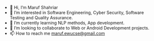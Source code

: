 - 👋 Hi, I’m Maruf Shahriar
- 👀 I’m interested in Software Engineering, Cyber Security, Software Testing and Quality Assurance.
- 🌱 I’m currently learning NLP methods, App development.
- 💞️ I’m looking to collaborate to Web or Android Development projects.
- 📫 How to reach me maruf.ewucse@gmail.com

<!---
maruf40/maruf40 is a ✨ special ✨ repository because its `README.md` (this file) appears on your GitHub profile.
You can click the Preview link to take a look at your changes.
--->
